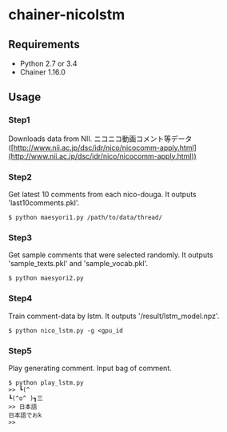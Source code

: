 # chainer-nicolstm

## Requirements
- Python 2.7 or 3.4
- Chainer 1.16.0

## Usage
### Step1
Downloads data from NII.
ニコニコ動画コメント等データ([http://www.nii.ac.jp/dsc/idr/nico/nicocomm-apply.html](http://www.nii.ac.jp/dsc/idr/nico/nicocomm-apply.html))

### Step2
Get latest 10 comments from each nico-douga.
It outputs 'last10comments.pkl'.
```
$ python maesyori1.py /path/to/data/thread/
```

### Step3
Get sample comments that were selected randomly.
It outputs 'sample_texts.pkl' and 'sample_vocab.pkl'.
```
$ python maesyori2.py
```

### Step4
Train comment-data by lstm.
It outputs '/result/lstm_model.npz'.
```
$ python nico_lstm.py -g <gpu_id
```
### Step5
Play generating comment.
Input bag of comment.
```
$ python play_lstm.py
>> ┗(^
┗(^o^ )┓三
>> 日本語
日本語でおk
>> 
````
